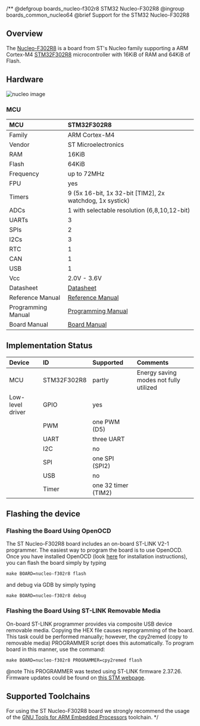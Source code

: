/**
@defgroup    boards_nucleo-f302r8 STM32 Nucleo-F302R8
@ingroup     boards_common_nucleo64
@brief       Support for the STM32 Nucleo-F302R8

## Overview

The [Nucleo-F302R8](http://www.st.com/en/evaluation-tools/nucleo-f302r8.html)
is a board from ST's Nucleo family supporting a ARM Cortex-M4
[STM32F302R8](http://www.st.com/en/microcontrollers/stm32f302r8.html)
microcontroller with 16KiB of RAM and 64KiB of Flash.

## Hardware

![nucleo image](http://www.open-electronics.org/wp-content/uploads/2015/08/Figura2-500x467.png)


### MCU
| MCU        | STM32F302R8           |
|:---------- |:--------------------- |
| Family     | ARM Cortex-M4         |
| Vendor     | ST Microelectronics   |
| RAM        | 16KiB                 |
| Flash      | 64KiB                 |
| Frequency  | up to 72MHz           |
| FPU        | yes                   |
| Timers     | 9 (5x 16-bit, 1x 32-bit [TIM2], 2x watchdog, 1x systick) |
| ADCs       | 1 with selectable resolution (6,8,10,12-bit) |
| UARTs      | 3                     |
| SPIs       | 2                     |
| I2Cs       | 3                     |
| RTC        | 1                     |
| CAN        | 1                     |
| USB        | 1                     |
| Vcc        | 2.0V - 3.6V           |
| Datasheet  | [Datasheet](http://www.st.com/resource/en/datasheet/stm32f302r8.pdf) |
| Reference Manual | [Reference Manual](http://www.st.com/resource/en/reference_manual/dm00094349.pdf) |
| Programming Manual | [Programming Manual](http://www.st.com/resource/en/programming_manual/dm00046982.pdf) |
| Board Manual | [Board Manual](http://www.st.com/st-web-ui/static/active/en/resource/technical/document/user_manual/DM00105823.pdf) |


## Implementation Status

| Device | ID        | Supported | Comments  |
|:------------- |:------------- |:------------- |:------------- |
| MCU        | STM32F302R8   | partly    | Energy saving modes not fully utilized |
| Low-level driver | GPIO    | yes       | |
|        | PWM       | one PWM (D5)  | |
|        | UART      | three UART    | |
|        | I2C       | no | |
|        | SPI       | one SPI (SPI2)    | |
|        | USB       | no        | |
|        | Timer     | one 32 timer (TIM2)   | |


## Flashing the device

### Flashing the Board Using OpenOCD

The ST Nucleo-F302R8 board includes an on-board ST-LINK V2-1 programmer.
The easiest way to program the board is to use OpenOCD. Once you have
installed OpenOCD (look [here](https://github.com/RIOT-OS/RIOT/wiki/OpenOCD)
for installation instructions), you can flash the board simply by typing

```
make BOARD=nucleo-f302r8 flash
```
and debug via GDB by simply typing
```
make BOARD=nucleo-f302r8 debug
```
### Flashing the Board Using ST-LINK Removable Media

On-board ST-LINK programmer provides via composite USB device removable media.
Copying the HEX file causes reprogramming of the board. This task
could be performed manually; however, the cpy2remed (copy to removable
media) PROGRAMMER script does this automatically. To program board in
this manner, use the command:
```
make BOARD=nucleo-f302r8 PROGRAMMER=cpy2remed flash
```
@note This PROGRAMMER was tested using ST-LINK firmware 2.37.26. Firmware updates
could be found on [this STM webpage](https://www.st.com/en/development-tools/stsw-link007.html).

## Supported Toolchains
For using the ST Nucleo-F302R8 board we strongly recommend the usage of
the [GNU Tools for ARM Embedded Processors](https://launchpad.net/gcc-arm-embedded) toolchain.
 */
